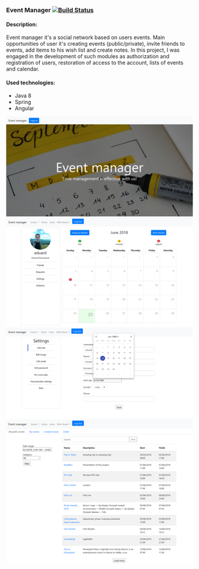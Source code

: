 ### Event Manager [![Build Status](https://travis-ci.org/eduard-romanyuk/eventmanager.png?branch=dev)](https://travis-ci.org/eduard-romanyuk/eventmanager)

#### Description:
Event manager it's a social network based on users events. Main opportunities of user it's creating events (public/private), invite friends to events, add items to his wish list and create notes.
In this project, I was engaged in the development of such modules as authorization and registration of users, restoration of access to the account, lists of events and calendar.

#### Used technologies:
* Java 8
* Spring
* Angular

![1](screenshots/1.png)
![2](screenshots/2.png)
![3](screenshots/3.png)
![4](screenshots/4.png)
